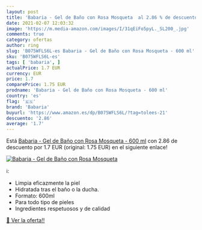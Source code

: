 ```yaml
---
layout: post
title: 'Babaria - Gel de Baño con Rosa Mosqueta  al 2.86 % de descuento'
date: 2021-02-07 12:03:32
image: 'https://m.media-amazon.com/images/I/31qEiFo5pyL._SL200_.jpg'
comments: true
category: ofertas
author: ring
slug: 'B075WFLS6L-es Babaria - Gel de Baño con Rosa Mosqueta - 600 ml'
sku: 'B075WFLS6L-es'
tags: [ 'babaria', ]
actualPrice: 1.7 EUR
currency: EUR
price: 1.7
comparePrice: 1.75 EUR
prodname: 'Babaria - Gel de Baño con Rosa Mosqueta - 600 ml'
country: 'es'
flag: '🇪🇸'
brand: 'Babaria'
buyurl: 'https://www.amazon.es/dp/B075WFLS6L/?tag=tolees-21'
descuento: '2.86'
average: '1.7'
---
```


Está [Babaria - Gel de Baño con Rosa Mosqueta - 600 ml](https://www.amazon.es/dp/B075WFLS6L/?tag=tolees-21) con 2.86 de descuento por 1.7 EUR (original: 1.75 EUR) en el siguiente enlace!

[![Babaria - Gel de Baño con Rosa Mosqueta ](https://m.media-amazon.com/images/I/31qEiFo5pyL._SL200_.jpg)](https://www.amazon.es/dp/B075WFLS6L/?tag=tolees-21)

ℹ️:

- Limpia eficazmente la piel
- Hidratada tras el baño o la ducha.
- Formato: 600ml
- Para todo tipo de pieles
- Ingredientes respetuosos y de calidad

[🛒 Ver la oferta!!](https://www.amazon.es/dp/B075WFLS6L/?tag=tolees-21)
